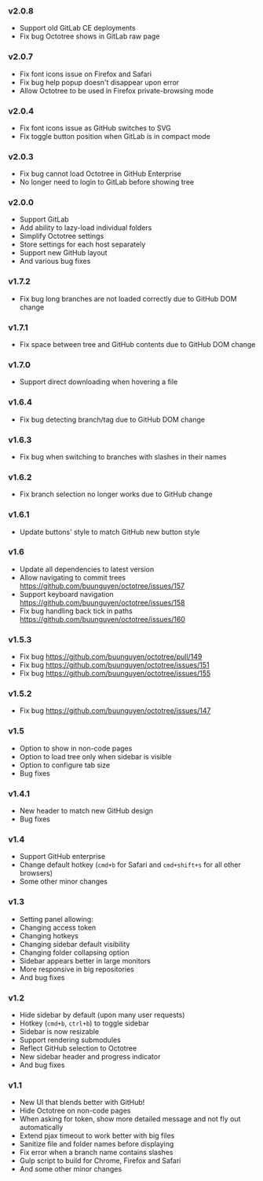 ### v2.0.8
* Support old GitLab CE deployments
* Fix bug Octotree shows in GitLab raw page

### v2.0.7
* Fix font icons issue on Firefox and Safari
* Fix bug help popup doesn't disappear upon error
* Allow Octotree to be used in Firefox private-browsing mode

### v2.0.4
* Fix font icons issue as GitHub switches to SVG
* Fix toggle button position when GitLab is in compact mode

### v2.0.3
* Fix bug cannot load Octotree in GitHub Enterprise
* No longer need to login to GitLab before showing tree

### v2.0.0
* Support GitLab
* Add ability to lazy-load individual folders
* Simplify Octotree settings
* Store settings for each host separately
* Support new GitHub layout
* And various bug fixes

### v1.7.2
* Fix bug long branches are not loaded correctly due to GitHub DOM change

### v1.7.1
* Fix space between tree and GitHub contents due to GitHub DOM change

### v1.7.0
* Support direct downloading when hovering a file

### v1.6.4
* Fix bug detecting branch/tag due to GitHub DOM change

### v1.6.3
* Fix bug when switching to branches with slashes in their names

### v1.6.2
* Fix branch selection no longer works due to GitHub change

### v1.6.1
* Update buttons' style to match GitHub new button style

### v1.6
* Update all dependencies to latest version
* Allow navigating to commit trees https://github.com/buunguyen/octotree/issues/157
* Support keyboard navigation https://github.com/buunguyen/octotree/issues/158
* Fix bug handling back tick in paths https://github.com/buunguyen/octotree/issues/160

### v1.5.3
* Fix bug https://github.com/buunguyen/octotree/pull/149
* Fix bug https://github.com/buunguyen/octotree/issues/151
* Fix bug https://github.com/buunguyen/octotree/issues/155

### v1.5.2
* Fix bug https://github.com/buunguyen/octotree/issues/147

### v1.5
* Option to show in non-code pages
* Option to load tree only when sidebar is visible
* Option to configure tab size
* Bug fixes

### v1.4.1
* New header to match new GitHub design
* Bug fixes

### v1.4
* Support GitHub enterprise
* Change default hotkey (`cmd+b` for Safari and `cmd+shift+s` for all other browsers)
* Some other minor changes

### v1.3
* Setting panel allowing:
 * Changing access token
 * Changing hotkeys
 * Changing sidebar default visibility
 * Changing folder collapsing option
* Sidebar appears better in large monitors
* More responsive in big repositories
* And bug fixes

### v1.2
* Hide sidebar by default (upon many user requests)
* Hotkey (`cmd+b`, `ctrl+b`) to toggle sidebar
* Sidebar is now resizable
* Support rendering submodules
* Reflect GitHub selection to Octotree
* New sidebar header and progress indicator
* And bug fixes

### v1.1
* New UI that blends better with GitHub!
* Hide Octotree on non-code pages
* When asking for token, show more detailed message and not fly out automatically
* Extend pjax timeout to work better with big files
* Sanitize file and folder names before displaying
* Fix error when a branch name contains slashes
* Gulp script to build for Chrome, Firefox and Safari
* And some other minor changes
